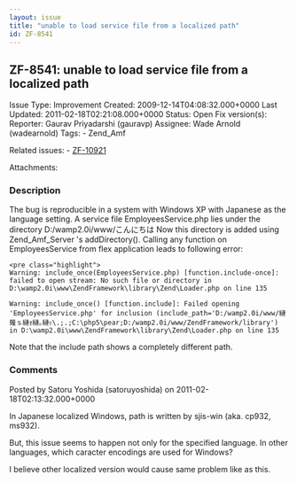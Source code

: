 ```yaml
---
layout: issue
title: "unable to load service file from a localized path"
id: ZF-8541
---
```


ZF-8541: unable to load service file from a localized path
----------------------------------------------------------

 Issue Type: Improvement Created: 2009-12-14T04:08:32.000+0000 Last Updated: 2011-02-18T02:21:08.000+0000 Status: Open Fix version(s): 
 Reporter:  Gaurav Priyadarshi (gauravp)  Assignee:  Wade Arnold (wadearnold)  Tags: - Zend\_Amf
 
 Related issues: - [ZF-10921](/issues/browse/ZF-10921)
 
 Attachments: 
### Description

The bug is reproducible in a system with Windows XP with Japanese as the language setting. A service file EmployeesService.php lies under the directory <a>D:/wamp2.0i/www/こんにちは</a> Now this directory is added using Zend\_Amf\_Server 's addDirectory(). Calling any function on EmployeesService from flex application leads to following error:

 
    <pre class="highlight">
    Warning: include_once(EmployeesService.php) [function.include-once]: failed to open stream: No such file or directory in D:\wamp2.0i\www\ZendFramework\library\Zend\Loader.php on line 135
    
    Warning: include_once() [function.include]: Failed opening 'EmployeesService.php' for inclusion (include_path='D:/wamp2.0i/www/縺薙ｓ縺ｫ縺｡縺ｯ\.;.;C:\php5\pear;D:/wamp2.0i/www/ZendFramework/library') in D:\wamp2.0i\www\ZendFramework\library\Zend\Loader.php on line 135


Note that the include path shows a completely different path.

 

 

### Comments

Posted by Satoru Yoshida (satoruyoshida) on 2011-02-18T02:13:32.000+0000

In Japanese localized Windows, path is written by sjis-win (aka. cp932, ms932).

But, this issue seems to happen not only for the specified language. In other languages, which caracter encodings are used for Windows?

I believe other localized version would cause same problem like as this.

 

 